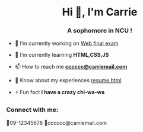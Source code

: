 <h1 align="center">Hi 👋, I'm Carrie</h1>
<h3 align="center">A sophomore in NCU !</h3>

- 🔭 I’m currently working on [Web final exam](index.html)

- 🌱 I’m currently learning **HTML,CSS,JS**

- 📫 How to reach me **cccccc@carriemail.com**

- 📄 Know about my experiences [resume.html](resume.html)

- ⚡ Fun fact **I have a crazy chi-wa-wa**

<h3 align="left">Connect with me:</h3>
<p align="left">
  📲09-12345678 📩cccccc@carriemail.com
</p>
